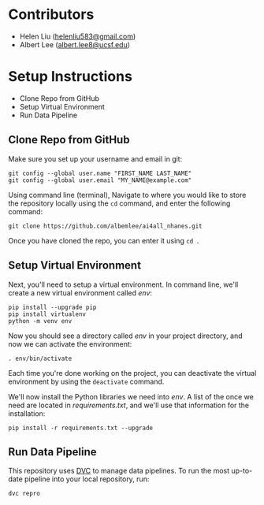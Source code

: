 # Contributors

- Helen Liu (helenliu583@gmail.com)
- Albert Lee (albert.lee8@ucsf.edu)



# Setup Instructions
- Clone Repo from GitHub
- Setup Virtual Environment
- Run Data Pipeline


## Clone Repo from GitHub
Make sure you set up your username and email in git:
```
git config --global user.name "FIRST_NAME LAST_NAME"
git config --global user.email "MY_NAME@example.com"
```

Using command line (terminal), Navigate to where you would like to store the repository locally using the `cd` command, and enter the following command:
```
git clone https://github.com/albemlee/ai4all_nhanes.git
```

Once you have cloned the repo, you can enter it using `cd `.


## Setup Virtual Environment
Next, you'll need to setup a virtual environment. In command line, we'll create a new virtual environment called *env*:
```
pip install --upgrade pip
pip install virtualenv
python -m venv env
```

Now you should see a directory called *env* in your project directory, and now we can activate the environment:
```
. env/bin/activate
```

Each time you're done working on the project, you can deactivate the virtual environment by using the `deactivate` command.

We'll now install the Python libraries we need into *env*. A list of the once we need are located in *requirements.txt*, and we'll use that information for the installation:
```
pip install -r requirements.txt --upgrade
```


## Run Data Pipeline
This repository uses [DVC](https://dvc.org/) to manage data pipelines. To run the most up-to-date pipeline into your local repository, run:
```
dvc repro
```
